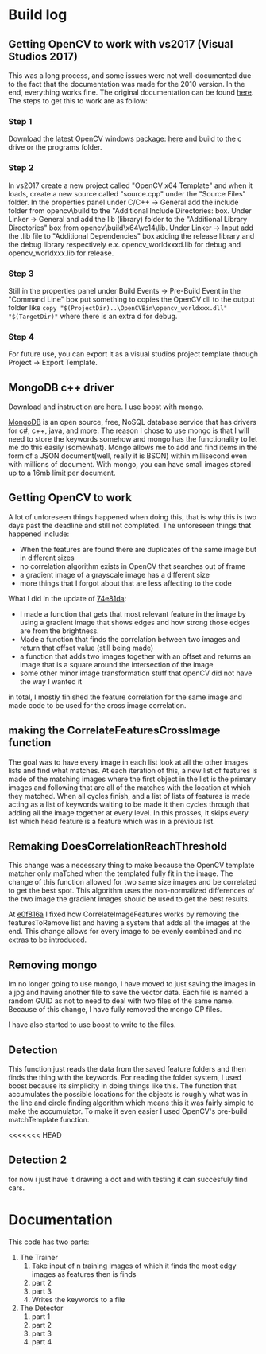 # Build log

## Getting OpenCV to work with vs2017 (Visual Studios 2017)
This was a long process, and some issues were not well-documented due to the fact that the documentation was made for the 2010 version. In the end, everything works fine. The original documentation can be found [here](http://docs.opencv.org/2.4/doc/tutorials/introduction/windows_visual_studio_Opencv/windows_visual_studio_Opencv.html). The steps to get this to work are as follow:

### Step 1
Download the latest OpenCV windows package: [here](http://opencv.org/releases.html) and build to the c drive or the programs folder.

### Step 2
In vs2017 create a new project called "OpenCV x64 Template" and when it loads, create a new source called "source.cpp" under the "Source Files" folder. In the properties panel under C/C++ -> General add the include folder from opencv\build to the "Additional Include Directories: box.
Under Linker -> General and add the lib (library) folder to the "Additional Library Directories" box from opencv\build\x64\vc14\lib.
Under Linker -> Input add the .lib file to "Additional Dependencies" box adding the release library and the debug library respectively e.x. opencv_worldxxxd.lib for debug and opencv_worldxxx.lib for release.

### Step 3
Still in the properties panel under Build Events -> Pre-Build Event in the "Command Line" box put something to copies the OpenCV dll to the output folder like ```copy "$(ProjectDir)..\OpenCVBin\opencv_worldxxx.dll" "$(TargetDir)"``` where there is an extra d for debug.

### Step 4
For future use, you can export it as a visual studios project template through Project -> Export Template.

## MongoDB c++ driver
Download and instruction are [here](http://mongodb.github.io/mongo-cxx-driver/mongocxx-v3/installation/). I use boost with mongo.

[MongoDB](https://www.mongodb.com/) is an open source, free, NoSQL database service that has drivers for c#, c++, java, and more. The reason I chose to use mongo is that I will need to store the keywords somehow and mongo has the functionality to let me do this easily (somewhat). Mongo allows me to add and find items in the form of a JSON document(well, really it is BSON) within millisecond even with millions of document. With mongo, you can have small images stored up to a 16mb limit per document.

## Getting OpenCV to work
A lot of unforeseen things happened when doing this, that is why this is two days past the deadline and still not completed. The unforeseen things that happened include:

- When the features are found there are duplicates of the same image but in different sizes
- no correlation algorithm exists in OpenCV that searches out of frame
- a gradient image of a grayscale image has a different size
- more things that I forgot about that are less affecting to the code

What I did in the update of [74e81da](https://github.com/ZackJorquera/Keyword_Object_Detection/commit/74e81dabaa1c1d03880c0b3baafe2c00c9933d5c#diff-e1951ecf1e6d4e22fd96296ad8b3fb43):

- I made a function that gets that most relevant feature in the image by using a gradient image that shows edges and how strong those edges are from the brightness.
- Made a function that finds the correlation between two images and return that offset value (still being made)
- a function that adds two images together with an offset and returns an image that is a square around the intersection of the image
- some other minor image transformation stuff that openCV did not have the way I wanted it

in total, I mostly finished the feature correlation for the same image and made code to be used for the cross image correlation.

## making the CorrelateFeaturesCrossImage function
The goal was to have every image in each list look at all the other images lists and find what matches. At each iteration of this, a new list of features is made of the matching images where the first object in the list is the primary images and following that are all of the matches with the location at which they matched. When all cycles finish, and a list of lists of features is made acting as a list of keywords waiting to be made it then cycles through that adding all the image together at every level. In this prosses, it skips every list which head feature is a feature which was in a previous list.

## Remaking DoesCorrelationReachThreshold
This change was a necessary thing to make because the OpenCV template matcher only maTched when the templated fully fit in the image. The change of this function allowed for two same size images and be correlated to get the best spot. This algorithm uses the non-normalized differences of the two image the gradient images should be used to get the best results.
 
 At [e0f816a](https://github.com/ZackJorquera/Keyword_Object_Detection/commit/e0f816a51fc5a1ca6422729a39772c7d8e69706f) I fixed how CorrelateImageFeatures works by removing the featuresToRemove list and having a system that adds all the images at the end. This change allows for every image to be evenly combined and no extras to be introduced.

## Removing mongo
Im no longer going to use mongo, I have moved to just saving the images in a jpg and having another file to save the vector data. Each file is named a random GUID as not to need to deal with two files of the same name. Because of this change, I have fully removed the mongo CP files. 

I have also started to use boost to write to the files.

## Detection
This function just reads the data from the saved feature folders and then finds the thing with the keywords. For reading the folder system, I used boost because its simplicity in doing things like this.  The function that accumulates the possible locations for the objects is roughly what was in the line and circle finding algorithm which means this it was fairly simple to make the accumulator. To make it even easier I used OpenCV's pre-build matchTemplate function.

<<<<<<< HEAD
## Detection 2
for now i just have it drawing a dot and with testing it can succesfuly find cars.



# Documentation
This code has two parts:
1. The Trainer
     1. Take input of n training images of which it finds the most edgy images as features then is finds 
     2. part 2
     3. part 3
     4. Writes the keywords to a file
2. The Detector
     1. part 1
     2. part 2
     3. part 3
     4. part 4


